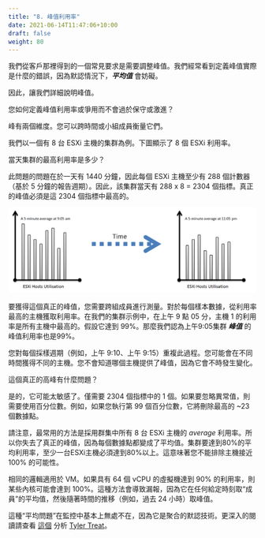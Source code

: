 ```yaml
---
title: "8. 峰值利用率"
date: 2021-06-14T11:47:06+10:00
draft: false
weight: 80
---
```


我們從客戶那裡得到的一個常見要求是需要調整峰值。我們經常看到定義峰值實際是什麼的錯誤，因為默認情況下，***平均值*** 會妨礙。

因此，讓我們詳細說明峰值。

您如何定義峰值利用率或爭用而不會過於保守或激進？

峰有兩個維度。您可以跨時間或小組成員衡量它們。

我們以一個有 8 台 ESXi 主機的集群為例。下圖顯示了 8 個 ESXi 利用率。

當天集群的最高利用率是多少？

此問題的問題在於一天有 1440 分鐘，因此每個 ESXi 主機至少有 288 個計數器（基於 5 分鐘的報告週期）。因此，該集群當天有 288 x 8 = 2304 個指標。真正的峰值必須是這 2304 個指標中最高的。

![主機利用率隨時間變化](1.3.8-fig-1.png)

要獲得這個真正的峰值，您需要跨組成員進行測量。對於每個樣本數據，從利用率最高的主機獲取利用率。在我們的集群示例中，在上午 9 點 05 分，主機 1 的利用率是所有主機中最高的。假設它達到 99%。那麼我們認為上午9:05集群 ***峰值*** 的峰值利用率也是99%。

您對每個採樣週期（例如，上午 9:10、上午 9:15）重複此過程。您可能會在不同時間獲得不同的主機。您不會知道哪個主機提供了峰值，因為它會不時發生變化。

這個真正的高峰有什麼問題？

是的，它可能太敏感了。僅需要 2304 個指標中的 1 個。如果要忽略異常值，則需要使用百分位數。例如，如果您執行第 99 個百分位數，它將刪除最高的 ~23 個數據點。

請注意，最常用的方法是採用群集中所有 8 台 ESXi 主機的 _average_ 利用率。所以你失去了真正的峰值，因為每個數據點都變成了平均值。集群要達到80%的平均利用率，至少一台ESXi主機必須達到80%以上。這意味著您不能排除主機接近 100% 的可能性。

相同的邏輯適用於 VM。如果具有 64 個 vCPU 的虛擬機達到 90% 的利用率，則某些內核可能會達到 100%。這種方法會導致漏報，因為它在任何給定時刻取“成員”的平均值，然後隨著時間的推移（例如，過去 24 小時）取峰值。

這種“平均問題”在監控中基本上無處不在，因為它是聚合的默認技術。更深入的閱讀請查看 [這個](https://bravenewgeek.com/everything-you-know-about-latency-is-wrong/) 分析 [Tyler Treat](https://bravenewgeek.com/about-me/)。